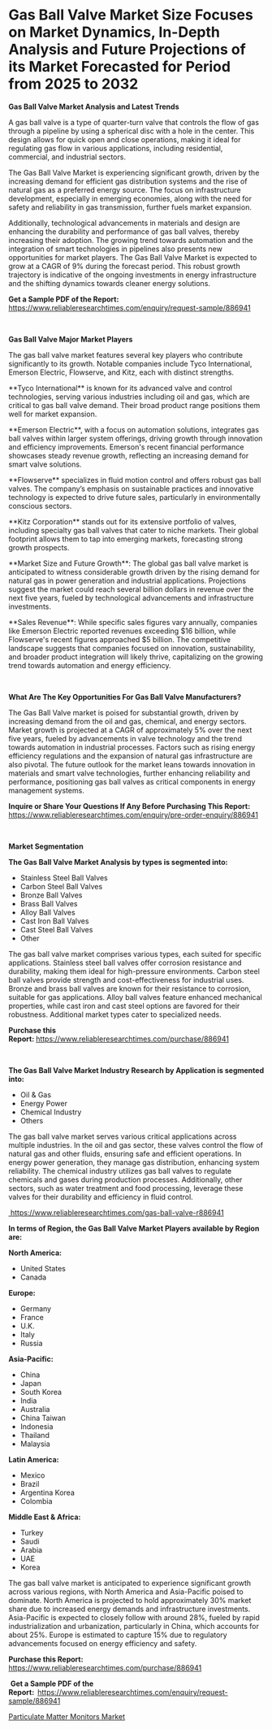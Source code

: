 <p><h1>Gas Ball Valve Market Size Focuses on Market Dynamics, In-Depth Analysis and Future Projections of its Market Forecasted for Period from 2025 to 2032</h1></p><p><strong>Gas Ball Valve Market Analysis and Latest Trends</strong></p>
<p><p>A gas ball valve is a type of quarter-turn valve that controls the flow of gas through a pipeline by using a spherical disc with a hole in the center. This design allows for quick open and close operations, making it ideal for regulating gas flow in various applications, including residential, commercial, and industrial sectors. </p><p>The Gas Ball Valve Market is experiencing significant growth, driven by the increasing demand for efficient gas distribution systems and the rise of natural gas as a preferred energy source. The focus on infrastructure development, especially in emerging economies, along with the need for safety and reliability in gas transmission, further fuels market expansion. </p><p>Additionally, technological advancements in materials and design are enhancing the durability and performance of gas ball valves, thereby increasing their adoption. The growing trend towards automation and the integration of smart technologies in pipelines also presents new opportunities for market players. The Gas Ball Valve Market is expected to grow at a CAGR of 9% during the forecast period. This robust growth trajectory is indicative of the ongoing investments in energy infrastructure and the shifting dynamics towards cleaner energy solutions.</p></p>
<p><strong>Get a Sample PDF of the Report:&nbsp;</strong> <a href="https://www.reliableresearchtimes.com/enquiry/request-sample/886941?utm_campaign=2175&utm_medium=2&utm_source=Github&utm_content=ia&utm_term=17022025&utm_id=gas-ball-valve">https://www.reliableresearchtimes.com/enquiry/request-sample/886941</a></p>
<p>&nbsp;</p>
<p><strong>Gas Ball Valve Major Market Players</strong></p>
<p><p>The gas ball valve market features several key players who contribute significantly to its growth. Notable companies include Tyco International, Emerson Electric, Flowserve, and Kitz, each with distinct strengths. </p><p>**Tyco International** is known for its advanced valve and control technologies, serving various industries including oil and gas, which are critical to gas ball valve demand. Their broad product range positions them well for market expansion.</p><p>**Emerson Electric**, with a focus on automation solutions, integrates gas ball valves within larger system offerings, driving growth through innovation and efficiency improvements. Emerson's recent financial performance showcases steady revenue growth, reflecting an increasing demand for smart valve solutions.</p><p>**Flowserve** specializes in fluid motion control and offers robust gas ball valves. The company’s emphasis on sustainable practices and innovative technology is expected to drive future sales, particularly in environmentally conscious sectors.</p><p>**Kitz Corporation** stands out for its extensive portfolio of valves, including specialty gas ball valves that cater to niche markets. Their global footprint allows them to tap into emerging markets, forecasting strong growth prospects.</p><p>**Market Size and Future Growth**: The global gas ball valve market is anticipated to witness considerable growth driven by the rising demand for natural gas in power generation and industrial applications. Projections suggest the market could reach several billion dollars in revenue over the next five years, fueled by technological advancements and infrastructure investments.</p><p>**Sales Revenue**: While specific sales figures vary annually, companies like Emerson Electric reported revenues exceeding $16 billion, while Flowserve's recent figures approached $5 billion. The competitive landscape suggests that companies focused on innovation, sustainability, and broader product integration will likely thrive, capitalizing on the growing trend towards automation and energy efficiency.</p></p>
<p>&nbsp;</p>
<p><strong>What Are The Key Opportunities For Gas Ball Valve Manufacturers?</strong></p>
<p><p>The Gas Ball Valve market is poised for substantial growth, driven by increasing demand from the oil and gas, chemical, and energy sectors. Market growth is projected at a CAGR of approximately 5% over the next five years, fueled by advancements in valve technology and the trend towards automation in industrial processes. Factors such as rising energy efficiency regulations and the expansion of natural gas infrastructure are also pivotal. The future outlook for the market leans towards innovation in materials and smart valve technologies, further enhancing reliability and performance, positioning gas ball valves as critical components in energy management systems.</p></p>
<p><strong>Inquire or Share Your Questions If Any Before Purchasing This Report:</strong> <a href="https://www.reliableresearchtimes.com/enquiry/pre-order-enquiry/886941?utm_campaign=2175&utm_medium=2&utm_source=Github&utm_content=ia&utm_term=17022025&utm_id=gas-ball-valve">https://www.reliableresearchtimes.com/enquiry/pre-order-enquiry/886941</a></p>
<p>&nbsp;</p>
<p><strong>Market Segmentation</strong></p>
<p><strong>The Gas Ball Valve Market Analysis by types is segmented into:</strong></p>
<p><ul><li>Stainless Steel Ball Valves</li><li>Carbon Steel Ball Valves</li><li>Bronze Ball Valves</li><li>Brass Ball Valves</li><li>Alloy Ball Valves</li><li>Cast Iron Ball Valves</li><li>Cast Steel Ball Valves</li><li>Other</li></ul></p>
<p><p>The gas ball valve market comprises various types, each suited for specific applications. Stainless steel ball valves offer corrosion resistance and durability, making them ideal for high-pressure environments. Carbon steel ball valves provide strength and cost-effectiveness for industrial uses. Bronze and brass ball valves are known for their resistance to corrosion, suitable for gas applications. Alloy ball valves feature enhanced mechanical properties, while cast iron and cast steel options are favored for their robustness. Additional market types cater to specialized needs.</p></p>
<p><strong>Purchase this Report:&nbsp;</strong><a href="https://www.reliableresearchtimes.com/purchase/886941?utm_campaign=2175&utm_medium=2&utm_source=Github&utm_content=ia&utm_term=17022025&utm_id=gas-ball-valve">https://www.reliableresearchtimes.com/purchase/886941</a></p>
<p>&nbsp;</p>
<p><strong>The Gas Ball Valve Market Industry Research by Application is segmented into:</strong></p>
<p><ul><li>Oil & Gas</li><li>Energy Power</li><li>Chemical Industry</li><li>Others</li></ul></p>
<p><p>The gas ball valve market serves various critical applications across multiple industries. In the oil and gas sector, these valves control the flow of natural gas and other fluids, ensuring safe and efficient operations. In energy power generation, they manage gas distribution, enhancing system reliability. The chemical industry utilizes gas ball valves to regulate chemicals and gases during production processes. Additionally, other sectors, such as water treatment and food processing, leverage these valves for their durability and efficiency in fluid control.</p></p>
<p><a href="https://www.reliableresearchtimes.com/gas-ball-valve-r886941?utm_campaign=2175&utm_medium=2&utm_source=Github&utm_content=ia&utm_term=17022025&utm_id=gas-ball-valve">&nbsp;https://www.reliableresearchtimes.com/gas-ball-valve-r886941</a></p>
<p><strong>In terms of Region, the Gas Ball Valve Market Players available by Region are:</strong></p>
<p>
    <p> <strong> North America: </strong>
        <ul>
            <li>United States</li>
            <li>Canada</li>
        </ul>
        </p> 
    <p> <strong> Europe: </strong>
        <ul>
            <li>Germany</li>
            <li>France</li>
            <li>U.K.</li>
            <li>Italy</li>
            <li>Russia</li>
        </ul>
        </p> 
    <p> <strong> Asia-Pacific: </strong>
        <ul>
            <li>China</li>
            <li>Japan</li>
            <li>South Korea</li>
            <li>India</li>
            <li>Australia</li>
            <li>China Taiwan</li>
            <li>Indonesia</li>
            <li>Thailand</li>
            <li>Malaysia</li>
        </ul>
        </p> 
    <p> <strong> Latin America: </strong>
        <ul>
            <li>Mexico</li>
            <li>Brazil</li>
            <li>Argentina Korea</li>
            <li>Colombia</li>
        </ul>
        </p> 
    <p> <strong> Middle East & Africa: </strong>
        <ul>
            <li>Turkey</li>
            <li>Saudi</li>
            <li>Arabia</li>
            <li>UAE</li>
            <li>Korea</li>
        </ul>
    </p>
    </p>
<p><p>The gas ball valve market is anticipated to experience significant growth across various regions, with North America and Asia-Pacific poised to dominate. North America is projected to hold approximately 30% market share due to increased energy demands and infrastructure investments. Asia-Pacific is expected to closely follow with around 28%, fueled by rapid industrialization and urbanization, particularly in China, which accounts for about 25%. Europe is estimated to capture 15% due to regulatory advancements focused on energy efficiency and safety.</p></p>
<p><strong>Purchase this Report: </strong><a href="https://www.reliableresearchtimes.com/purchase/886941?utm_campaign=2175&utm_medium=2&utm_source=Github&utm_content=ia&utm_term=17022025&utm_id=gas-ball-valve">https://www.reliableresearchtimes.com/purchase/886941</a></p>
<p>&nbsp;<strong>Get a Sample PDF of the Report:&nbsp;&nbsp;</strong><a href="https://www.reliableresearchtimes.com/enquiry/request-sample/886941?utm_campaign=2175&utm_medium=2&utm_source=Github&utm_content=ia&utm_term=17022025&utm_id=gas-ball-valve">https://www.reliableresearchtimes.com/enquiry/request-sample/886941</a></p>
<p><strong></strong></p>
<p><p><a href="https://github.com/jerhoskinson197676/Market-Research-Report-List-1/blob/main/particulate-matter-monitors-market.md?utm_campaign=2175&utm_medium=2&utm_source=Github&utm_content=ia&utm_term=17022025&utm_id=gas-ball-valve">Particulate Matter Monitors Market</a></p></p>